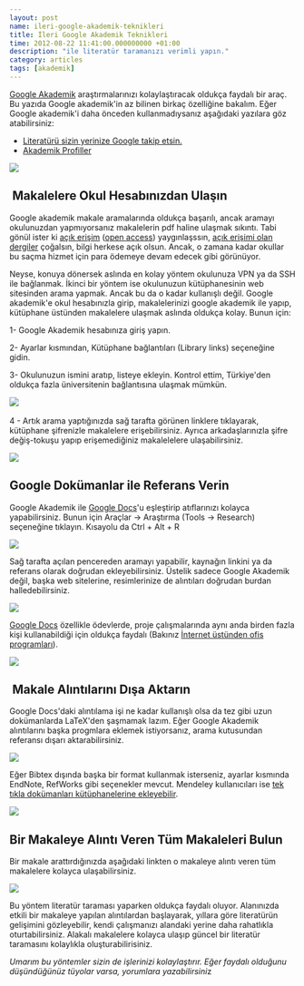 ```yaml
--- 
layout: post 
name: ileri-google-akademik-teknikleri 
title: İleri Google Akademik Teknikleri 
time: 2012-08-22 11:41:00.000000000 +01:00
description: "ile literatür taramanızı verimli yapın."
category: articles
tags: [akademik]
---
```


[Google Akademik](http://scholar.google.co.uk/) araştırmalarınızı kolaylaştıracak oldukça faydalı bir araç. Bu yazıda Google akademik'in az bilinen birkaç özelliğine bakalım. Eğer Google akademik'i daha önceden kullanmadıysanız aşağıdaki yazılara göz atabilirsiniz:

-   [Literatürü sizin yerinize Google takip etsin.](http://www.asuyatuyolar.org/2011/05/literaturu-sizin-yerinize-google-takip.html)
-   [Akademik Profiller](http://www.asuyatuyolar.org/2012/02/akademik-profiller.html)

[![]({{site.url}}/images/kutup.jpeg)]({{site.url}}/images/kutup.jpeg)

 Makalelere Okul Hesabınızdan Ulaşın
------------------------------------

Google akademik makale aramalarında oldukça başarılı, ancak aramayı okulunuzdan yapmıyorsanız makalelerin pdf haline ulaşmak sıkıntı. Tabi gönül ister ki [açık erişim](http://www.acikerisim.net/) ([open access](http://en.wikipedia.org/wiki/Open_access)) yaygınlaşssın, [açık erişimi olan dergiler](http://www.doaj.org/) çoğalsın, bilgi herkese açık olsun. Ancak, o zamana kadar okullar bu saçma hizmet için para ödemeye devam edecek gibi görünüyor.

Neyse, konuya dönersek aslında en kolay yöntem okulunuza VPN ya da SSH ile bağlanmak. İkinci bir yöntem ise okulunuzun kütüphanesinin web sitesinden arama yapmak. Ancak bu da o kadar kullanışlı değil.
Google akademik'e okul hesabınızla girip, makalelerinizi google akademik ile yapıp, kütüphane üstünden makalelere ulaşmak aslında oldukça kolay. Bunun için:

1- Google Akademik hesabınıza giriş yapın.

2- Ayarlar kısmından, Kütüphane bağlantıları (Library links) seçeneğine gidin.

3- Okulunuzun ismini aratıp, listeye ekleyin. Kontrol ettim, Türkiye'den oldukça fazla üniversitenin bağlantısına ulaşmak mümkün.

![]({{site.url}}/images/kutuphane.png)  

4 - Artık arama yaptığınızda sağ tarafta görünen linklere tıklayarak, kütüphane şifrenizle makalelere erişebilirsiniz. Ayrıca arkadaşlarınızla şifre değiş-tokuşu yapıp erişemediğiniz makalelelere ulaşabilirsiniz.

[![]({{site.url}}/images/makale_1.png)]({{site.url}}/images/makale_1.png)

Google Dokümanlar ile Referans Verin
------------------------------------

Google Akademik ile [Google Docs](http://docs.google.com/)'u eşleştirip atıflarınızı kolayca yapabilirsiniz. Bunun için Araçlar -\> Araştırma (Tools -\> Research) seçeneğine tıklayın. Kısayolu da Ctrl + Alt + R

[![]({{site.url}}/images/google_doc_research.png)]({{site.url}}/images/google_doc_research.png)

Sağ tarafta açılan pencereden aramayı yapabilir, kaynağın linkini ya da referans olarak doğrudan ekleyebilirsiniz. Üstelik sadece Google Akademik değil, başka web sitelerine, resimlerinize de alıntıları doğrudan burdan halledebilirsiniz.

[![]({{site.url}}/images/research_menu.png)]({{site.url}}/images/research_menu.png)

[Google Docs](http://docs.google.com/) özellikle ödevlerde, proje çalışmalarında aynı anda birden fazla kişi kullanabildiği için oldukça faydalı (Bakınız [İnternet üstünden ofis programları](http://www.asuyatuyolar.org/2010/08/internet-ustunden-ofis-programlar.html)).

[![]({{site.url}}/images/cansever.png)]({{site.url}}/images/cansever.png)


 Makale Alıntılarını Dışa Aktarın
---------------------------------

Google Docs'daki alıntılama işi ne kadar kullanışlı olsa da tez gibi uzun dokümanlarda LaTeX'den şaşmamak lazım. Eğer Google Akademik alıntılarını başka progmlara eklemek istiyorsanız, arama kutusundan referansı dışarı aktarabilirsiniz.

[![]({{site.url}}/images/makale_bibtex.png)]({{site.url}}/images/makale_bibtex.png)

Eğer Bibtex dışında başka bir format kullanmak isterseniz, ayarlar kısmında EndNote, RefWorks gibi seçenekler mevcut. Mendeley kullanıcıları ise [tek tıkla dokümanları kütüphanelerine ekleyebilir](http://blog.mendeley.com/academic-features/mendeley-bookmarklet-released-one-click-import-from-google-scholar-pubmed-arxiv-acm-ieee-etc/).

[![]({{site.url}}/images/kaynak.png)]({{site.url}}/images/kaynak.png)

Bir Makaleye Alıntı Veren Tüm Makaleleri Bulun
----------------------------------------------

Bir makale arattırdığınızda aşağıdaki linkten o makaleye alıntı veren tüm makalelere kolayca ulaşabilirsiniz.

[![]({{site.url}}/images/makale_alinti.png)]({{site.url}}/images/makale_alinti.png)

Bu yöntem literatür taraması yaparken oldukça faydalı oluyor. Alanınızda etkili bir makaleye yapılan alıntılardan başlayarak, yıllara göre literatürün gelişimini gözleyebilir, kendi çalışmanızı alandaki yerine daha rahatlıkla oturtabilirsiniz. Alakalı makalelere kolayca ulaşıp güncel bir literatür taramasını kolaylıkla oluşturabilirisiniz.

*Umarım bu yöntemler sizin de işlerinizi kolaylaştırır. Eğer faydalı olduğunu düşündüğünüz tüyolar varsa, yorumlara yazabilirsini*z


